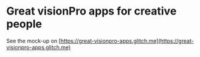 # Great visionPro apps for creative people

See the mock-up on [https://great-visionpro-apps.glitch.me](https://great-visionpro-apps.glitch.me)
